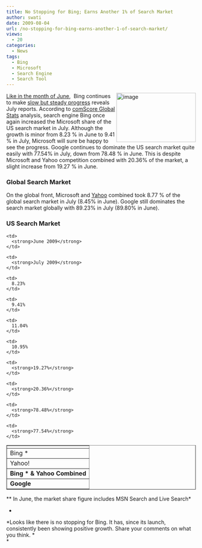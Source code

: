 ```yaml
---
title: No Stopping for Bing; Earns Another 1% of Search Market
author: swati
date: 2009-08-04
url: /no-stopping-for-bing-earns-another-1-of-search-market/
views:
  - 20
categories:
  - News
tags:
  - Bing
  - Microsoft
  - Search Engine
  - Search Tool
---
```

<img class="alignright wp-image-50741" style="border: 0pt none;margin-left: 0px;margin-right: 0px" src="http://cdn.devilsworkshop.org/files/2009/08/image.png" border="0" alt="image" width="211" height="131" align="right" /> [Like in the month of June][1],  Bing continues to make [slow but steady progress][2] reveals July reports. According to <a href="http://gs.statcounter.com/press/bing-gains-another-1-perc-of-search-market/" onclick="_gaq.push(['_trackEvent', 'outbound-article', 'http://gs.statcounter.com/press/bing-gains-another-1-perc-of-search-market/', 'comScore Global Stats']);" >comScore Global Stats</a> analysis, search engine Bing once again increased the Microsoft share of the US search market in July. Although the growth is minor from 8.23 % in June to 9.41 % in July, Microsoft will sure be happy to see the progress. Google continues to dominate the US search market quite easily with 77.54% in July, down from 78.48 % in June. This is despite Microsoft and Yahoo competition combined with 20.36% of the market, a slight increase from 19.27 % in June.

### Global Search Market

On the global front, Microsoft and [Yahoo][3] combined took 8.77 % of the global search market in July (8.45% in June). Google still dominates the search market globally with 89.23% in July (89.80% in June).

### US Search Market

<table border="1" cellspacing="0" cellpadding="0">
  <tr>
    <td>
    </td>
    
    <td>
      <strong>June 2009</strong>
    </td>
    
    <td>
      <strong>July 2009</strong>
    </td>
  </tr>
  
  <tr>
    <td>
      Bing *
    </td>
    
    <td>
      8.23%
    </td>
    
    <td>
      9.41%
    </td>
  </tr>
  
  <tr>
    <td>
      Yahoo!
    </td>
    
    <td>
      11.04%
    </td>
    
    <td>
      10.95%
    </td>
  </tr>
  
  <tr>
    <td>
      <strong>Bing * & Yahoo Combined</strong>
    </td>
    
    <td>
      <strong>19.27%</strong>
    </td>
    
    <td>
      <strong>20.36%</strong>
    </td>
  </tr>
  
  <tr>
    <td>
      <strong>Google</strong>
    </td>
    
    <td>
      <strong>78.48%</strong>
    </td>
    
    <td>
      <strong>77.54%</strong>
    </td>
  </tr>
</table>

** In June, the market share figure includes MSN Search and Live Search*

*  
*Looks like there is no stopping for Bing. It has, since its launch, consistently been showing positive growth. Share your comments on what you think. *  
*

 [1]: http://devilsworkshop.org/bing-continues-to-grow-gains-1-of-search-market-for-microsoft-in-june/
 [2]: http://devilsworkshop.org/slow-but-steady-bing-grows-in-the-search-market/
 [3]: http://devilsworkshop.org/bing-leaps-past-yahoo-takes-the-number-2-slot/

